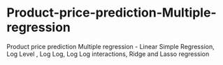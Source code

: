 # Product-price-prediction-Multiple-regression
Product price prediction Multiple regression - Linear Simple Regression, Log Level , Log Log, Log Log interactions, Ridge and Lasso regression
